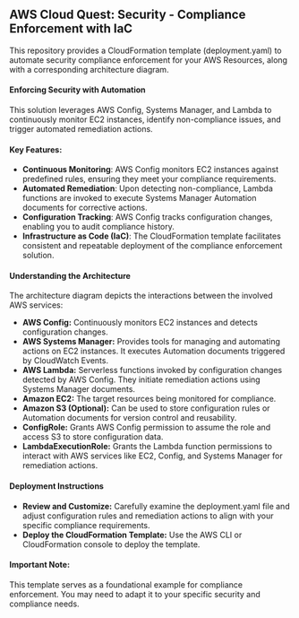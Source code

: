 ## AWS Cloud Quest: Security - Compliance Enforcement with IaC

This repository provides a CloudFormation template (deployment.yaml) to automate security compliance enforcement for your AWS Resources, along with a corresponding architecture diagram.

#### Enforcing Security with Automation

This solution leverages AWS Config, Systems Manager, and Lambda to continuously monitor EC2 instances, identify non-compliance issues, and trigger automated remediation actions.

#### Key Features:

- **Continuous Monitoring**: AWS Config monitors EC2 instances against predefined rules, ensuring they meet your compliance requirements.
- **Automated Remediation**: Upon detecting non-compliance, Lambda functions are invoked to execute Systems Manager Automation documents for corrective actions.
- **Configuration Tracking**: AWS Config tracks configuration changes, enabling you to audit compliance history.
- **Infrastructure as Code (IaC)**: The CloudFormation template facilitates consistent and repeatable deployment of the compliance enforcement solution.

#### Understanding the Architecture

The architecture diagram depicts the interactions between the involved AWS services:

- **AWS Config:** Continuously monitors EC2 instances and detects configuration changes.
- **AWS Systems Manager:** Provides tools for managing and automating actions on EC2 instances. It executes Automation documents triggered by CloudWatch Events.
- **AWS Lambda:** Serverless functions invoked by configuration changes detected by AWS Config. They initiate remediation actions using Systems Manager documents.
- **Amazon EC2:** The target resources being monitored for compliance.
- **Amazon S3 (Optional):** Can be used to store configuration rules or Automation documents for version control and reusability.
- **ConfigRole:** Grants AWS Config permission to assume the role and access S3 to store configuration data.
- **LambdaExecutionRole:** Grants the Lambda function permissions to interact with AWS services like EC2, Config, and Systems Manager for remediation actions.

#### Deployment Instructions

- **Review and Customize:** Carefully examine the deployment.yaml file and adjust configuration rules and remediation actions to align with your specific compliance requirements.
- **Deploy the CloudFormation Template:** Use the AWS CLI or CloudFormation console to deploy the template.

#### Important Note:

This template serves as a foundational example for compliance enforcement. You may need to adapt it to your specific security and compliance needs.
